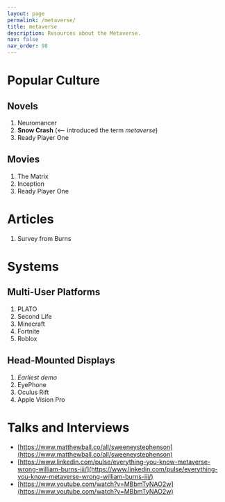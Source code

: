 ```yaml
---
layout: page
permalink: /metaverse/
title: metaverse
description: Resources about the Metaverse.
nav: false
nav_order: 98
---
```


# Popular Culture

## Novels

1. Neuromancer
2. **Snow Crash** (<-- introduced the term _metaverse_)
3. Ready Player One

## Movies

1. The Matrix
2. Inception
3. Ready Player One

# Articles

1. Survey from Burns

# Systems

## Multi-User Platforms

1. PLATO
2. Second Life
3. Minecraft
4. Fortnite
5. Roblox

## Head-Mounted Displays

1. _Earliest demo_
2. EyePhone
3. Oculus Rift
4. Apple Vision Pro

# Talks and Interviews

- [https://www.matthewball.co/all/sweeneystephenson](https://www.matthewball.co/all/sweeneystephenson)
- [https://www.linkedin.com/pulse/everything-you-know-metaverse-wrong-william-burns-iii/](https://www.linkedin.com/pulse/everything-you-know-metaverse-wrong-william-burns-iii/)
- [https://www.youtube.com/watch?v=MBbmTyNAO2w](https://www.youtube.com/watch?v=MBbmTyNAO2w)
